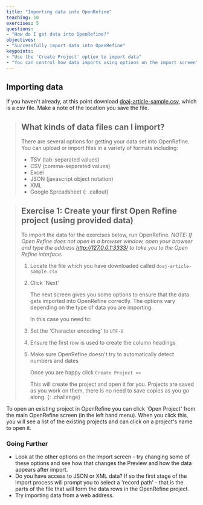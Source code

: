 ```yaml
---
title: "Importing data into OpenRefine"
teaching: 10
exercises: 5
questions:
- "How do I get data into OpenRefine?"
objectives:
- "Successfully import data into OpenRefine"
keypoints:
- "Use the 'Create Project' option to import data"
- "You can control how data imports using options on the import screen"
---
```


## Importing data

If you haven't already, at this point download [doaj-article-sample.csv](https://github.com/data-lessons/library-openrefine/raw/gh-pages/data/doaj-article-sample.csv), which is a csv file. Make a note of the location you save the file.

>## What kinds of data files can I import?
>There are several options for getting your data set into OpenRefine. You can upload or import files in a variety of formats including:
>
>* TSV (tab-separated values)
>* CSV (comma-separated values)
>* Excel
>* JSON (javascript object notation)
>* XML
>* Google Spreadsheet
{: .callout}

>## Exercise 1: Create your first Open Refine project (using provided data)
>
>To import the data for the exercises below, run OpenRefine. *NOTE: If Open Refine does not open in a browser window, open your browser and type the address <http://127.0.0.1:3333/> to take you to the Open Refine interface.*
>
>1. Locate the file which you have downloaded called `doaj-article-sample.csv`
>2. Click 'Next'
>   
>    The next screen gives you some options to ensure that the data gets imported into OpenRefine correctly. The options vary depending on the type of data you are importing.
>    
>    In this case you need to:
>    
>1. Set the 'Character encoding' to `UTF-8`
>2. Ensure the first row is used to create the column headings
>3. Make sure OpenRefine doesn't try to automatically detect numbers and dates
>
>    Once you are happy click `Create Project >>`
>
>    This will create the project and open it for you. Projects are saved as you work on them, there is no need to save copies as you go along.
{: .challenge}

To open an existing project in OpenRefine you can click 'Open Project' from the main OpenRefine screen (in the left hand menu). When you click this, you will see a list of the existing projects and can click on a project's name to open it.

### Going Further
* Look at the other options on the Import screen - try changing some of these options and see how that changes the Preview and how the data appears after import.
* Do you have access to JSON or XML data? If so the first stage of the import process will prompt you to select a 'record path' - that is the parts of the file that will form the data rows in the OpenRefine project.
* Try importing data from a web address. 
